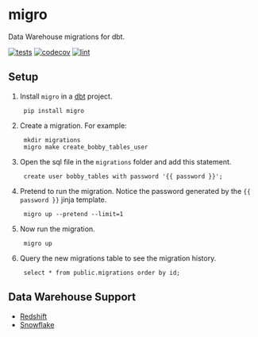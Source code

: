 # migro

Data Warehouse migrations for dbt.

[![tests](https://github.com/troyharvey/migro/actions/workflows/pytest.yml/badge.svg)](https://github.com/troyharvey/migro/actions)
[![codecov](https://codecov.io/gh/troyharvey/migro/branch/main/graph/badge.svg?token=TU861V5K46)](https://codecov.io/gh/troyharvey/migro)
[![lint](https://github.com/troyharvey/migro/actions/workflows/ruff.yml/badge.svg)](https://github.com/troyharvey/migro/actions)

## Setup

1. Install `migro` in a [dbt](https://getdbt.com) project.

        pip install migro

1. Create a migration. For example:

        mkdir migrations
        migro make create_bobby_tables_user

1. Open the sql file in the `migrations` folder and add this statement.

        create user bobby_tables with password '{{ password }}';

1. Pretend to run the migration. Notice the password generated by the `{{ password }}` jinja template.

        migro up --pretend --limit=1

1. Now run the migration.

        migro up

1. Query the new migrations table to see the migration history.

        select * from public.migrations order by id;

## Data Warehouse Support

* [Redshift](https://aws.amazon.com/redshift/)
* [Snowflake](https://www.snowflake.com)
